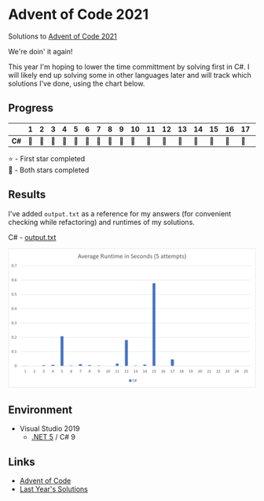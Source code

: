 # Advent of Code 2021
Solutions to [Advent of Code 2021](https://adventofcode.com/2021)

We're doin' it again!

This year I'm hoping to lower the time committment by solving first in C#. I will likely end up solving some in other
languages later and will track which solutions I've done, using the chart below.

## Progress

|      |1|2|3|4|5|6|7|8|9|10|11|12|13|14|15|16|17|18|19|20|21|22|23|24|25|
|------|-|-|-|-|-|-|-|-|-|--|--|--|--|--|--|--|--|--|--|--|--|--|--|--|--|
|**C#**|🌟|🌟|🌟|🌟|🌟|🌟|🌟|🌟|🌟|🌟|🌟|🌟|🌟|🌟|🌟|🌟|🌟|☆|☆|☆|☆|☆|☆|☆|☆|

⭐ - First star completed\
🌟 - Both stars completed

## Results
I've added `output.txt` as a reference for my answers (for convenient checking while refactoring) and runtimes of my solutions.

C# - [output.txt](csharp/output.txt)

![Average runtimes](RuntimesChart.png)

## Environment
* Visual Studio 2019
  * [.NET 5](https://dotnet.microsoft.com/download/dotnet/5.0) / C# 9

## Links
* [Advent of Code](https://adventofcode.com)
* [Last Year's Solutions](https://github.com/efrees/adventofcode2020)